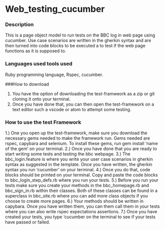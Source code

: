 # Web_testing_cucumber

### Description 
This is a page object model to run tests on the BBC log in web page using cucumber. Use case scenarios are written in the gherkin syntax and are then turned into code blocks to be executed a to test if the web page functions as it is supposed to. 

### Languages used tools used 
Ruby programming language, Rspec, cucumber.

###How to download 
1. You have the option of downloading the test-framweork as a zip or git cloning it onto your terminal.
2. Once you have done that, you can then open the test-framework on a text editor such a vscode or atom to attempt some testing.


### How to use the test Framework 
1.)	One you open up the test-framework, make sure you download the necessary gems needed to make the framework run. Gems needed are rspec, capybara and selenium. To install these gems, run gem install ‘name of the gem’ on your terminal.
2.)	Once you have done that you are ready to start writing some tests and testing the bbc  webpage.
3.)	The bbc_login.feature is where you write your user case scenarios in gherkin syntax as suggested in the template. Once you have written, the gherkin syntax you run ‘cucumber’ on your terminal. 
4.)	Once you do that, code blocks should be printed on your terminal. Copy and paste the code blocks to bbc_login_step_defs.rb where you run your tests.
5.)	Before you run your tests make sure you create your methods in the bbc_homepage.rb and bbc_sign_in.rb within their classes. Both of these classes can be found in a superclass in bbc_site.rb where you can add more class objects if you choose to create more pages.
6.)	Your methods should be written in capybara. Once you have written them, you can them call them in your tests where you can also write rspec expectations assertions.
7.)	Once you have created your tests, you type ‘cucumber on the terminal to see if your tests have passed or failed.

